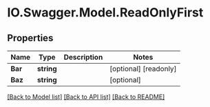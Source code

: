 # IO.Swagger.Model.ReadOnlyFirst
## Properties

Name | Type | Description | Notes
------------ | ------------- | ------------- | -------------
**Bar** | **string** |  | [optional] [readonly] 
**Baz** | **string** |  | [optional] 

[[Back to Model list]](../README.md#documentation-for-models) [[Back to API list]](../README.md#documentation-for-api-endpoints) [[Back to README]](../README.md)


